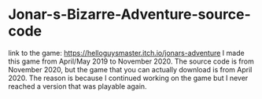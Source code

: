 # Jonar-s-Bizarre-Adventure-source-code
link to the game: https://helloguysmaster.itch.io/jonars-adventure
I made this game from April/May 2019 to November 2020. The source code is from November 2020, but the game that you can actually download is from April 2020. The reason is because I continued working on the game but I never reached a version that was playable again.
